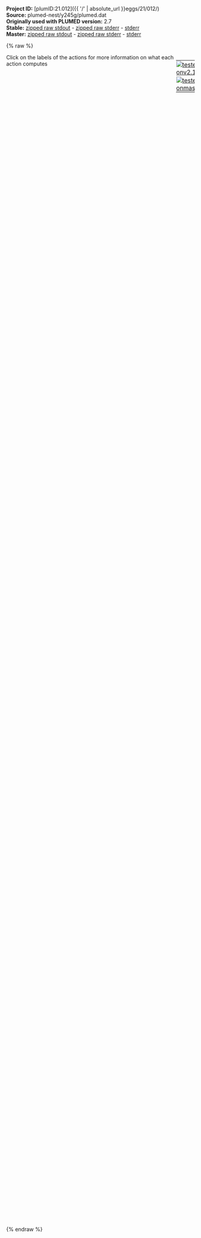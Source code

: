 **Project ID:** [plumID:21.012]({{ '/' | absolute_url }}eggs/21/012/)  
**Source:** plumed-nest/y245g/plumed.dat  
**Originally used with PLUMED version:** 2.7  
**Stable:** [zipped raw stdout](plumed.dat.plumed.stdout.txt.zip) - [zipped raw stderr](plumed.dat.plumed.stderr.txt.zip) - [stderr](plumed.dat.plumed.stderr)  
**Master:** [zipped raw stdout](plumed.dat.plumed_master.stdout.txt.zip) - [zipped raw stderr](plumed.dat.plumed_master.stderr.txt.zip) - [stderr](plumed.dat.plumed_master.stderr)  

{% raw %}
<div style="width: 100%; float:left">
<div style="width: 90%; float:left" id="value_details_data/plumed-nest/y245g/plumed.dat"> Click on the labels of the actions for more information on what each action computes </div>
<div style="width: 10%; float:left"><table><tr><td style="padding:1px"><a href="plumed.dat.plumed.stderr"><img src="https://img.shields.io/badge/v2.10-passing-green.svg" alt="tested onv2.10" /></a></td></tr><tr><td style="padding:1px"><a href="plumed.dat.plumed_master.stderr"><img src="https://img.shields.io/badge/master-passing-green.svg" alt="tested onmaster" /></a></td></tr></table></div></div>
<pre style="width=97%;">
<span class="plumedtooltip" style="color:blue">#vim:ft=plumed<span class="right">Enables syntax highlighting for PLUMED files in vim. See <a href="https://www.plumed.org/doc-master/user-doc/html/_vim_syntax.html">here for more details. </a><i></i></span></span>
<br/><span style="color:blue" class="comment"># COLVAR</span>
<b name="data/plumed-nest/y245g/plumed.datlig" onclick='showPath("data/plumed-nest/y245g/plumed.dat","data/plumed-nest/y245g/plumed.datlig","data/plumed-nest/y245g/plumed.datlig","violet")'>lig</b><span style="display:none;" id="data/plumed-nest/y245g/plumed.datlig">The COM action with label <b>lig</b> calculates the following quantities:<table  align="center" frame="void" width="95%" cellpadding="5%"><tr><td width="5%"><b> Quantity </b>  </td><td width="5%"><b> Type </b>  </td><td><b> Description </b> </td></tr><tr><td width="5%">lig</td><td width="5%"><font color="violet">atoms</font></td><td>virtual atom calculated by COM action</td></tr></table></span>: <span class="plumedtooltip" style="color:green">COM<span class="right">Calculate the center of mass for a group of atoms. <a href="https://www.plumed.org/doc-master/user-doc/html/_c_o_m.html" style="color:green">More details</a><i></i></span></span> <span class="plumedtooltip">ATOMS<span class="right">the list of atoms which are involved the virtual atom's definition<i></i></span></span>=5519-5563 <span style="color:blue" class="comment"># you need the COM of your ligand/molecule</span>
<b name="data/plumed-nest/y245g/plumed.datpbd1" onclick='showPath("data/plumed-nest/y245g/plumed.dat","data/plumed-nest/y245g/plumed.datpbd1","data/plumed-nest/y245g/plumed.datpbd1","violet")'>pbd1</b><span style="display:none;" id="data/plumed-nest/y245g/plumed.datpbd1">The COM action with label <b>pbd1</b> calculates the following quantities:<table  align="center" frame="void" width="95%" cellpadding="5%"><tr><td width="5%"><b> Quantity </b>  </td><td width="5%"><b> Type </b>  </td><td><b> Description </b> </td></tr><tr><td width="5%">pbd1</td><td width="5%"><font color="violet">atoms</font></td><td>virtual atom calculated by COM action</td></tr></table></span>: <span class="plumedtooltip" style="color:green">COM<span class="right">Calculate the center of mass for a group of atoms. <a href="https://www.plumed.org/doc-master/user-doc/html/_c_o_m.html" style="color:green">More details</a><i></i></span></span> <span class="plumedtooltip">ATOMS<span class="right">the list of atoms which are involved the virtual atom's definition<i></i></span></span>=3261-3284 <span style="color:blue" class="comment"># describe product binding domain (res 213)</span>
<b name="data/plumed-nest/y245g/plumed.datpbd2" onclick='showPath("data/plumed-nest/y245g/plumed.dat","data/plumed-nest/y245g/plumed.datpbd2","data/plumed-nest/y245g/plumed.datpbd2","violet")'>pbd2</b><span style="display:none;" id="data/plumed-nest/y245g/plumed.datpbd2">The COM action with label <b>pbd2</b> calculates the following quantities:<table  align="center" frame="void" width="95%" cellpadding="5%"><tr><td width="5%"><b> Quantity </b>  </td><td width="5%"><b> Type </b>  </td><td><b> Description </b> </td></tr><tr><td width="5%">pbd2</td><td width="5%"><font color="violet">atoms</font></td><td>virtual atom calculated by COM action</td></tr></table></span>: <span class="plumedtooltip" style="color:green">COM<span class="right">Calculate the center of mass for a group of atoms. <a href="https://www.plumed.org/doc-master/user-doc/html/_c_o_m.html" style="color:green">More details</a><i></i></span></span> <span class="plumedtooltip">ATOMS<span class="right">the list of atoms which are involved the virtual atom's definition<i></i></span></span>=3736-3742 <span style="color:blue" class="comment"># describe prroduct binding domain (res 245)</span>
<br/><span style="color:blue" class="comment"># FUNNEL</span>
<b name="data/plumed-nest/y245g/plumed.datwd" onclick='showPath("data/plumed-nest/y245g/plumed.dat","data/plumed-nest/y245g/plumed.datwd","data/plumed-nest/y245g/plumed.datwd","black")'>wd</b><span style="display:none;" id="data/plumed-nest/y245g/plumed.datwd">The DISTANCE action with label <b>wd</b> calculates the following quantities:<table  align="center" frame="void" width="95%" cellpadding="5%"><tr><td width="5%"><b> Quantity </b>  </td><td width="5%"><b> Type </b>  </td><td><b> Description </b> </td></tr><tr><td width="5%">wd</td><td width="5%"><font color="black">scalar</font></td><td>the DISTANCE between this pair of atoms</td></tr></table></span>: <span class="plumedtooltip" style="color:green">DISTANCE<span class="right">Calculate the distance between a pair of atoms. <a href="https://www.plumed.org/doc-master/user-doc/html/_d_i_s_t_a_n_c_e.html" style="color:green">More details</a><i></i></span></span> <span class="plumedtooltip">ATOMS<span class="right">the pair of atom that we are calculating the distance between<i></i></span></span>=3616,<b name="data/plumed-nest/y245g/plumed.datlig">lig</b> <span style="color:blue" class="comment"># anchor dist for walls </span>
<b name="data/plumed-nest/y245g/plumed.datfps" onclick='showPath("data/plumed-nest/y245g/plumed.dat","data/plumed-nest/y245g/plumed.datfps","data/plumed-nest/y245g/plumed.datfps","black")'>fps</b><span style="display:none;" id="data/plumed-nest/y245g/plumed.datfps">The FUNNEL_PS action with label <b>fps</b> calculates the following quantities:<table  align="center" frame="void" width="95%" cellpadding="5%"><tr><td width="5%"><b> Quantity </b>  </td><td width="5%"><b> Type </b>  </td><td><b> Description </b> </td></tr><tr><td width="5%">fps.lp</td><td width="5%"><font color="black">scalar</font></td><td>the position along the funnel line</td></tr><tr><td width="5%">fps.ld</td><td width="5%"><font color="black">scalar</font></td><td>the distance from the funnel line</td></tr></table></span>: <span class="plumedtooltip" style="color:green">FUNNEL_PS<span class="right">FUNNEL_PS implements the Funnel-Metadynamics (FM) technique in PLUMED 2. <a href="https://www.plumed.org/doc-master/user-doc/html/_f_u_n_n_e_l__p_s.html" style="color:green">More details</a><i></i></span></span> <span class="plumedtooltip">REFERENCE<span class="right">a file in pdb format containing the structure you would like to align<i></i></span></span>=ref.pdb <span class="plumedtooltip">LIGAND<span class="right">This MUST be a single atom, normally the COM of the ligand<i></i></span></span>=<b name="data/plumed-nest/y245g/plumed.datlig">lig</b> <span class="plumedtooltip">ANCHOR<span class="right">Closest protein atom to the ligand, picked to avoid pbc problems during the simulation<i></i></span></span>=3616 <span class="plumedtooltip">POINTS<span class="right">6 values defining x, y, and z of the 2 points used to construct the line<i></i></span></span>=5.1375,4.3952,5.3672,6.5414,3.6569,5.4359

<b name="data/plumed-nest/y245g/plumed.datd1" onclick='showPath("data/plumed-nest/y245g/plumed.dat","data/plumed-nest/y245g/plumed.datd1","data/plumed-nest/y245g/plumed.datd1","black")'>d1</b><span style="display:none;" id="data/plumed-nest/y245g/plumed.datd1">The DISTANCE action with label <b>d1</b> calculates the following quantities:<table  align="center" frame="void" width="95%" cellpadding="5%"><tr><td width="5%"><b> Quantity </b>  </td><td width="5%"><b> Type </b>  </td><td><b> Description </b> </td></tr><tr><td width="5%">d1</td><td width="5%"><font color="black">scalar</font></td><td>the DISTANCE between this pair of atoms</td></tr></table></span>: <span class="plumedtooltip" style="color:green">DISTANCE<span class="right">Calculate the distance between a pair of atoms. <a href="https://www.plumed.org/doc-master/user-doc/html/_d_i_s_t_a_n_c_e.html" style="color:green">More details</a><i></i></span></span> <span class="plumedtooltip">ATOMS<span class="right">the pair of atom that we are calculating the distance between<i></i></span></span>=<b name="data/plumed-nest/y245g/plumed.datpbd1">pbd1</b>,<b name="data/plumed-nest/y245g/plumed.datlig">lig</b> <span style="color:blue" class="comment"># For the meta, not Funnel related</span>
<b name="data/plumed-nest/y245g/plumed.datd2" onclick='showPath("data/plumed-nest/y245g/plumed.dat","data/plumed-nest/y245g/plumed.datd2","data/plumed-nest/y245g/plumed.datd2","black")'>d2</b><span style="display:none;" id="data/plumed-nest/y245g/plumed.datd2">The DISTANCE action with label <b>d2</b> calculates the following quantities:<table  align="center" frame="void" width="95%" cellpadding="5%"><tr><td width="5%"><b> Quantity </b>  </td><td width="5%"><b> Type </b>  </td><td><b> Description </b> </td></tr><tr><td width="5%">d2</td><td width="5%"><font color="black">scalar</font></td><td>the DISTANCE between this pair of atoms</td></tr></table></span>: <span class="plumedtooltip" style="color:green">DISTANCE<span class="right">Calculate the distance between a pair of atoms. <a href="https://www.plumed.org/doc-master/user-doc/html/_d_i_s_t_a_n_c_e.html" style="color:green">More details</a><i></i></span></span> <span class="plumedtooltip">ATOMS<span class="right">the pair of atom that we are calculating the distance between<i></i></span></span>=<b name="data/plumed-nest/y245g/plumed.datpbd2">pbd2</b>,<b name="data/plumed-nest/y245g/plumed.datlig">lig</b>

<span id="data/plumed-nest/y245g/plumed.datdeffunnel_short"><span class="plumedtooltip" style="color:green">FUNNEL<span class="right">Calculate a funnel-shape restraint potential that is defined on a grid that is read during the setup. This action has <a class="toggler" href='javascript:;' onclick='toggleDisplay("data/plumed-nest/y245g/plumed.datdeffunnel");'>hidden defaults</a>. <a href="https://www.plumed.org/doc-master/user-doc/html/_f_u_n_n_e_l.html">More details</a><i></i></span></span> <span class="plumedtooltip">ARG<span class="right">the labels of the scalars on which the bias will act<i></i></span></span>=<b name="data/plumed-nest/y245g/plumed.datfps">fps.lp</b>,<b name="data/plumed-nest/y245g/plumed.datfps">fps.ld</b> <span class="plumedtooltip">ZCC<span class="right"> switching point between cylinder and cone<i></i></span></span>=2.5 <span class="plumedtooltip">ALPHA<span class="right">angle to change the width of the cone section<i></i></span></span>=0.55 <span class="plumedtooltip">RCYL<span class="right">radius of the cylindrical section<i></i></span></span>=0.1 <span class="plumedtooltip">MINS<span class="right">minimum value assumed by fps<i></i></span></span>=-1 <span class="plumedtooltip">MAXS<span class="right"> maximum value assumed by fps<i></i></span></span>=6 <span class="plumedtooltip">KAPPA<span class="right">constant to be used for the funnel-shape restraint potential<i></i></span></span>=50000 <span class="plumedtooltip">NBINS<span class="right">number of bins along fps<i></i></span></span>=500 <span class="plumedtooltip">NBINZ<span class="right">number of bins along fps<i></i></span></span>=500 <span class="plumedtooltip">SAFETY<span class="right">To be used in case the SPHERE flag is chosen, it regulates how much the potential extends (in nm)<i></i></span></span>=1.0 <span class="plumedtooltip">SLOPE<span class="right">Adjust the behavior of the potential outside the funnel, greater values than 1<i></i></span></span>=1.0 <span class="plumedtooltip">LABEL<span class="right">a label for the action so that its output can be referenced in the input to other actions<i></i></span></span>=<b name="data/plumed-nest/y245g/plumed.datfunnel" onclick='showPath("data/plumed-nest/y245g/plumed.dat","data/plumed-nest/y245g/plumed.datfunnel","data/plumed-nest/y245g/plumed.datfunnel","black")'>funnel</b><span style="display:none;" id="data/plumed-nest/y245g/plumed.datfunnel">The FUNNEL action with label <b>funnel</b> calculates the following quantities:<table  align="center" frame="void" width="95%" cellpadding="5%"><tr><td width="5%"><b> Quantity </b>  </td><td width="5%"><b> Type </b>  </td><td><b> Description </b> </td></tr><tr><td width="5%">funnel.bias</td><td width="5%"><font color="black">scalar</font></td><td>the instantaneous value of the bias potential</td></tr></table></span> <span class="plumedtooltip">FILE<span class="right">name of the Funnel potential file<i></i></span></span>=BIAS
</span><span id="data/plumed-nest/y245g/plumed.datdeffunnel_long" style="display:none;"><span class="plumedtooltip" style="color:green">FUNNEL<span class="right">Calculate a funnel-shape restraint potential that is defined on a grid that is read during the setup. This action uses the <a class="toggler" href='javascript:;' onclick='toggleDisplay("data/plumed-nest/y245g/plumed.datdeffunnel");'>defaults shown here</a>. <a href="https://www.plumed.org/doc-master/user-doc/html/_f_u_n_n_e_l.html">More details</a><i></i></span></span> <span class="plumedtooltip">ARG<span class="right">the labels of the scalars on which the bias will act<i></i></span></span>=<b name="data/plumed-nest/y245g/plumed.datfps">fps.lp</b>,<b name="data/plumed-nest/y245g/plumed.datfps">fps.ld</b> <span class="plumedtooltip">ZCC<span class="right"> switching point between cylinder and cone<i></i></span></span>=2.5 <span class="plumedtooltip">ALPHA<span class="right">angle to change the width of the cone section<i></i></span></span>=0.55 <span class="plumedtooltip">RCYL<span class="right">radius of the cylindrical section<i></i></span></span>=0.1 <span class="plumedtooltip">MINS<span class="right">minimum value assumed by fps<i></i></span></span>=-1 <span class="plumedtooltip">MAXS<span class="right"> maximum value assumed by fps<i></i></span></span>=6 <span class="plumedtooltip">KAPPA<span class="right">constant to be used for the funnel-shape restraint potential<i></i></span></span>=50000 <span class="plumedtooltip">NBINS<span class="right">number of bins along fps<i></i></span></span>=500 <span class="plumedtooltip">NBINZ<span class="right">number of bins along fps<i></i></span></span>=500 <span class="plumedtooltip">SAFETY<span class="right">To be used in case the SPHERE flag is chosen, it regulates how much the potential extends (in nm)<i></i></span></span>=1.0 <span class="plumedtooltip">SLOPE<span class="right">Adjust the behavior of the potential outside the funnel, greater values than 1<i></i></span></span>=1.0 <span class="plumedtooltip">LABEL<span class="right">a label for the action so that its output can be referenced in the input to other actions<i></i></span></span>=<b name="data/plumed-nest/y245g/plumed.datfunnel" onclick='showPath("data/plumed-nest/y245g/plumed.dat","data/plumed-nest/y245g/plumed.datfunnel","data/plumed-nest/y245g/plumed.datfunnel","black")'>funnel</b> <span class="plumedtooltip">FILE<span class="right">name of the Funnel potential file<i></i></span></span>=BIAS  <span class="plumedtooltip">SCALE<span class="right"> a factor that multiplies the external potential, useful to invert free energies<i></i></span></span>=1.0
</span><br/><span style="color:blue" class="comment">### METADYNAMICS ### </span>
<span id="data/plumed-nest/y245g/plumed.datdefmetad_short"><span class="plumedtooltip" style="color:green">METAD<span class="right">Used to performed metadynamics on one or more collective variables. This action has <a class="toggler" href='javascript:;' onclick='toggleDisplay("data/plumed-nest/y245g/plumed.datdefmetad");'>hidden defaults</a>. <a href="https://www.plumed.org/doc-master/user-doc/html/_m_e_t_a_d.html">More details</a><i></i></span></span> ...
    <span class="plumedtooltip">ARG<span class="right">the labels of the scalars on which the bias will act<i></i></span></span>=<b name="data/plumed-nest/y245g/plumed.datd1">d1</b>,<b name="data/plumed-nest/y245g/plumed.datfps">fps.lp</b>
    <span class="plumedtooltip">SIGMA<span class="right">the widths of the Gaussian hills<i></i></span></span>=0.05,0.05
    <span class="plumedtooltip">HEIGHT<span class="right">the heights of the Gaussian hills<i></i></span></span>=2.5 <span style="color:blue" class="comment">#kj/mol</span>
    <span class="plumedtooltip">PACE<span class="right">the frequency for hill addition<i></i></span></span>=1000
    <span class="plumedtooltip">BIASFACTOR<span class="right">use well tempered metadynamics and use this bias factor<i></i></span></span>=8
    <span class="plumedtooltip">TEMP<span class="right">the system temperature - this is only needed if you are doing well-tempered metadynamics<i></i></span></span>=300
    <span class="plumedtooltip">GRID_MIN<span class="right">the lower bounds for the grid<i></i></span></span>=-0.5,-0.5
    <span class="plumedtooltip">GRID_MAX<span class="right">the upper bounds for the grid<i></i></span></span>=5.0,5.0
    <span class="plumedtooltip">LABEL<span class="right">a label for the action so that its output can be referenced in the input to other actions<i></i></span></span>=<b name="data/plumed-nest/y245g/plumed.datmetad" onclick='showPath("data/plumed-nest/y245g/plumed.dat","data/plumed-nest/y245g/plumed.datmetad","data/plumed-nest/y245g/plumed.datmetad","black")'>metad</b><span style="display:none;" id="data/plumed-nest/y245g/plumed.datmetad">The METAD action with label <b>metad</b> calculates the following quantities:<table  align="center" frame="void" width="95%" cellpadding="5%"><tr><td width="5%"><b> Quantity </b>  </td><td width="5%"><b> Type </b>  </td><td><b> Description </b> </td></tr><tr><td width="5%">metad.bias</td><td width="5%"><font color="black">scalar</font></td><td>the instantaneous value of the bias potential</td></tr></table></span> <span style="color:blue" class="comment"># Not Funnel related</span>
    <span class="plumedtooltip">WALKERS_MPI<span class="right"> Switch on MPI version of multiple walkers - not compatible with WALKERS_* options other than WALKERS_DIR<i></i></span></span>
... METAD
</span><span id="data/plumed-nest/y245g/plumed.datdefmetad_long" style="display:none;"><span class="plumedtooltip" style="color:green">METAD<span class="right">Used to performed metadynamics on one or more collective variables. This action uses the <a class="toggler" href='javascript:;' onclick='toggleDisplay("data/plumed-nest/y245g/plumed.datdefmetad");'>defaults shown here</a>. <a href="https://www.plumed.org/doc-master/user-doc/html/_m_e_t_a_d.html">More details</a><i></i></span></span> ...
    <span class="plumedtooltip">ARG<span class="right">the labels of the scalars on which the bias will act<i></i></span></span>=<b name="data/plumed-nest/y245g/plumed.datd1">d1</b>,<b name="data/plumed-nest/y245g/plumed.datfps">fps.lp</b>
    <span class="plumedtooltip">SIGMA<span class="right">the widths of the Gaussian hills<i></i></span></span>=0.05,0.05
    <span class="plumedtooltip">HEIGHT<span class="right">the heights of the Gaussian hills<i></i></span></span>=2.5 <span style="color:blue" class="comment">#kj/mol</span>
    <span class="plumedtooltip">PACE<span class="right">the frequency for hill addition<i></i></span></span>=1000
    <span class="plumedtooltip">BIASFACTOR<span class="right">use well tempered metadynamics and use this bias factor<i></i></span></span>=8
    <span class="plumedtooltip">TEMP<span class="right">the system temperature - this is only needed if you are doing well-tempered metadynamics<i></i></span></span>=300
    <span class="plumedtooltip">GRID_MIN<span class="right">the lower bounds for the grid<i></i></span></span>=-0.5,-0.5
    <span class="plumedtooltip">GRID_MAX<span class="right">the upper bounds for the grid<i></i></span></span>=5.0,5.0
    <span class="plumedtooltip">LABEL<span class="right">a label for the action so that its output can be referenced in the input to other actions<i></i></span></span>=<b name="data/plumed-nest/y245g/plumed.datmetad" onclick='showPath("data/plumed-nest/y245g/plumed.dat","data/plumed-nest/y245g/plumed.datmetad","data/plumed-nest/y245g/plumed.datmetad","black")'>metad</b> <span style="color:blue" class="comment"># Not Funnel related</span>
    <span class="plumedtooltip">WALKERS_MPI<span class="right"> Switch on MPI version of multiple walkers - not compatible with WALKERS_* options other than WALKERS_DIR<i></i></span></span>
 <span class="plumedtooltip">FILE<span class="right"> a file in which the list of added hills is stored<i></i></span></span>=HILLS
... METAD
</span><br/><span style="color:blue" class="comment">### WALLS ###</span>
<span class="plumedtooltip" style="color:green">UPPER_WALLS<span class="right">Defines a wall for the value of one or more collective variables, <a href="https://www.plumed.org/doc-master/user-doc/html/_u_p_p_e_r__w_a_l_l_s.html" style="color:green">More details</a><i></i></span></span> <span class="plumedtooltip">ARG<span class="right">the arguments on which the bias is acting<i></i></span></span>=<b name="data/plumed-nest/y245g/plumed.datfps">fps.lp</b> <span class="plumedtooltip">AT<span class="right">the positions of the wall<i></i></span></span>=4.0 <span class="plumedtooltip">KAPPA<span class="right">the force constant for the wall<i></i></span></span>=500000.0 <span class="plumedtooltip">EXP<span class="right"> the powers for the walls<i></i></span></span>=2 <span class="plumedtooltip">OFFSET<span class="right"> the offset for the start of the wall<i></i></span></span>=0 <span class="plumedtooltip">LABEL<span class="right">a label for the action so that its output can be referenced in the input to other actions<i></i></span></span>=<b name="data/plumed-nest/y245g/plumed.datuwall1" onclick='showPath("data/plumed-nest/y245g/plumed.dat","data/plumed-nest/y245g/plumed.datuwall1","data/plumed-nest/y245g/plumed.datuwall1","black")'>uwall1</b><span style="display:none;" id="data/plumed-nest/y245g/plumed.datuwall1">The UPPER_WALLS action with label <b>uwall1</b> calculates the following quantities:<table  align="center" frame="void" width="95%" cellpadding="5%"><tr><td width="5%"><b> Quantity </b>  </td><td width="5%"><b> Type </b>  </td><td><b> Description </b> </td></tr><tr><td width="5%">uwall1.bias</td><td width="5%"><font color="black">scalar</font></td><td>the instantaneous value of the bias potential</td></tr><tr><td width="5%">uwall1.force2</td><td width="5%"><font color="black">scalar</font></td><td>the instantaneous value of the squared force due to this bias potential</td></tr></table></span>
<span class="plumedtooltip" style="color:green">UPPER_WALLS<span class="right">Defines a wall for the value of one or more collective variables, <a href="https://www.plumed.org/doc-master/user-doc/html/_u_p_p_e_r__w_a_l_l_s.html" style="color:green">More details</a><i></i></span></span> <span class="plumedtooltip">ARG<span class="right">the arguments on which the bias is acting<i></i></span></span>=<b name="data/plumed-nest/y245g/plumed.datfps">fps.ld</b> <span class="plumedtooltip">AT<span class="right">the positions of the wall<i></i></span></span>=1.0 <span class="plumedtooltip">KAPPA<span class="right">the force constant for the wall<i></i></span></span>=500000.0 <span class="plumedtooltip">EXP<span class="right"> the powers for the walls<i></i></span></span>=2 <span class="plumedtooltip">OFFSET<span class="right"> the offset for the start of the wall<i></i></span></span>=0 <span class="plumedtooltip">LABEL<span class="right">a label for the action so that its output can be referenced in the input to other actions<i></i></span></span>=<b name="data/plumed-nest/y245g/plumed.datuwall2" onclick='showPath("data/plumed-nest/y245g/plumed.dat","data/plumed-nest/y245g/plumed.datuwall2","data/plumed-nest/y245g/plumed.datuwall2","black")'>uwall2</b><span style="display:none;" id="data/plumed-nest/y245g/plumed.datuwall2">The UPPER_WALLS action with label <b>uwall2</b> calculates the following quantities:<table  align="center" frame="void" width="95%" cellpadding="5%"><tr><td width="5%"><b> Quantity </b>  </td><td width="5%"><b> Type </b>  </td><td><b> Description </b> </td></tr><tr><td width="5%">uwall2.bias</td><td width="5%"><font color="black">scalar</font></td><td>the instantaneous value of the bias potential</td></tr><tr><td width="5%">uwall2.force2</td><td width="5%"><font color="black">scalar</font></td><td>the instantaneous value of the squared force due to this bias potential</td></tr></table></span>
<br/><span class="plumedtooltip" style="color:green">LOWER_WALLS<span class="right">Defines a wall for the value of one or more collective variables, <a href="https://www.plumed.org/doc-master/user-doc/html/_l_o_w_e_r__w_a_l_l_s.html" style="color:green">More details</a><i></i></span></span> <span class="plumedtooltip">ARG<span class="right">the arguments on which the bias is acting<i></i></span></span>=<b name="data/plumed-nest/y245g/plumed.datfps">fps.lp</b> <span class="plumedtooltip">AT<span class="right">the positions of the wall<i></i></span></span>=0.0 <span class="plumedtooltip">KAPPA<span class="right">the force constant for the wall<i></i></span></span>=500000.0 <span class="plumedtooltip">EXP<span class="right"> the powers for the walls<i></i></span></span>=3 <span class="plumedtooltip">OFFSET<span class="right"> the offset for the start of the wall<i></i></span></span>=0 <span class="plumedtooltip">LABEL<span class="right">a label for the action so that its output can be referenced in the input to other actions<i></i></span></span>=<b name="data/plumed-nest/y245g/plumed.datlwall1" onclick='showPath("data/plumed-nest/y245g/plumed.dat","data/plumed-nest/y245g/plumed.datlwall1","data/plumed-nest/y245g/plumed.datlwall1","black")'>lwall1</b><span style="display:none;" id="data/plumed-nest/y245g/plumed.datlwall1">The LOWER_WALLS action with label <b>lwall1</b> calculates the following quantities:<table  align="center" frame="void" width="95%" cellpadding="5%"><tr><td width="5%"><b> Quantity </b>  </td><td width="5%"><b> Type </b>  </td><td><b> Description </b> </td></tr><tr><td width="5%">lwall1.bias</td><td width="5%"><font color="black">scalar</font></td><td>the instantaneous value of the bias potential</td></tr><tr><td width="5%">lwall1.force2</td><td width="5%"><font color="black">scalar</font></td><td>the instantaneous value of the squared force due to this bias potential</td></tr></table></span>
<span class="plumedtooltip" style="color:green">LOWER_WALLS<span class="right">Defines a wall for the value of one or more collective variables, <a href="https://www.plumed.org/doc-master/user-doc/html/_l_o_w_e_r__w_a_l_l_s.html" style="color:green">More details</a><i></i></span></span> <span class="plumedtooltip">ARG<span class="right">the arguments on which the bias is acting<i></i></span></span>=<b name="data/plumed-nest/y245g/plumed.datfps">fps.ld</b> <span class="plumedtooltip">AT<span class="right">the positions of the wall<i></i></span></span>=0.0 <span class="plumedtooltip">KAPPA<span class="right">the force constant for the wall<i></i></span></span>=500000.0 <span class="plumedtooltip">EXP<span class="right"> the powers for the walls<i></i></span></span>=3 <span class="plumedtooltip">OFFSET<span class="right"> the offset for the start of the wall<i></i></span></span>=0 <span class="plumedtooltip">LABEL<span class="right">a label for the action so that its output can be referenced in the input to other actions<i></i></span></span>=<b name="data/plumed-nest/y245g/plumed.datlwall2" onclick='showPath("data/plumed-nest/y245g/plumed.dat","data/plumed-nest/y245g/plumed.datlwall2","data/plumed-nest/y245g/plumed.datlwall2","black")'>lwall2</b><span style="display:none;" id="data/plumed-nest/y245g/plumed.datlwall2">The LOWER_WALLS action with label <b>lwall2</b> calculates the following quantities:<table  align="center" frame="void" width="95%" cellpadding="5%"><tr><td width="5%"><b> Quantity </b>  </td><td width="5%"><b> Type </b>  </td><td><b> Description </b> </td></tr><tr><td width="5%">lwall2.bias</td><td width="5%"><font color="black">scalar</font></td><td>the instantaneous value of the bias potential</td></tr><tr><td width="5%">lwall2.force2</td><td width="5%"><font color="black">scalar</font></td><td>the instantaneous value of the squared force due to this bias potential</td></tr></table></span>
<br/><span class="plumedtooltip" style="color:green">PRINT<span class="right">Print quantities to a file. <a href="https://www.plumed.org/doc-master/user-doc/html/_p_r_i_n_t.html" style="color:green">More details</a><i></i></span></span> <span class="plumedtooltip">STRIDE<span class="right"> the frequency with which the quantities of interest should be output<i></i></span></span>=1000 <span class="plumedtooltip">ARG<span class="right">the labels of the values that you would like to print to the file<i></i></span></span>=* <span class="plumedtooltip">FILE<span class="right">the name of the file on which to output these quantities<i></i></span></span>=COLVAR
</pre>
{% endraw %}

